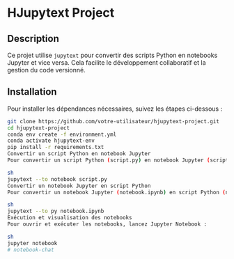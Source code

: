# HJupytext Project

## Description
Ce projet utilise `jupytext` pour convertir des scripts Python en notebooks Jupyter et vice versa. Cela facilite le développement collaboratif et la gestion du code versionné.

## Installation
Pour installer les dépendances nécessaires, suivez les étapes ci-dessous :

```sh
git clone https://github.com/votre-utilisateur/hjupytext-project.git
cd hjupytext-project
conda env create -f environment.yml
conda activate hjupytext-env
pip install -r requirements.txt
Convertir un script Python en notebook Jupyter
Pour convertir un script Python (script.py) en notebook Jupyter (script.ipynb), utilisez la commande suivante :

sh
jupytext --to notebook script.py
Convertir un notebook Jupyter en script Python
Pour convertir un notebook Jupyter (notebook.ipynb) en script Python (notebook.py), utilisez la commande suivante :

sh
jupytext --to py notebook.ipynb
Exécution et visualisation des notebooks
Pour ouvrir et exécuter les notebooks, lancez Jupyter Notebook :

sh
jupyter notebook
# notebook-chat
